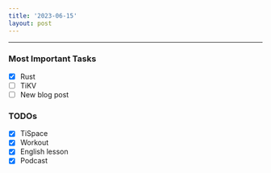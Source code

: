 ```yaml
---
title: '2023-06-15'
layout: post
---
```


---

### Most Important Tasks

- [x] Rust
- [ ] TiKV
- [ ] New blog post

### TODOs

- [x] TiSpace
- [x] Workout
- [x] English lesson
- [x] Podcast
